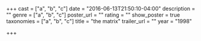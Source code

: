 +++
cast = ["a", "b", "c"]
date = "2016-06-13T21:50:10-04:00"
description = ""
genre = ["a", "b", "c"]
poster_url = ""
rating = ""
show_poster = true
taxonomies = ["a", "b", "c"]
title = "the matrix"
trailer_url = ""
year = "1998"

+++

